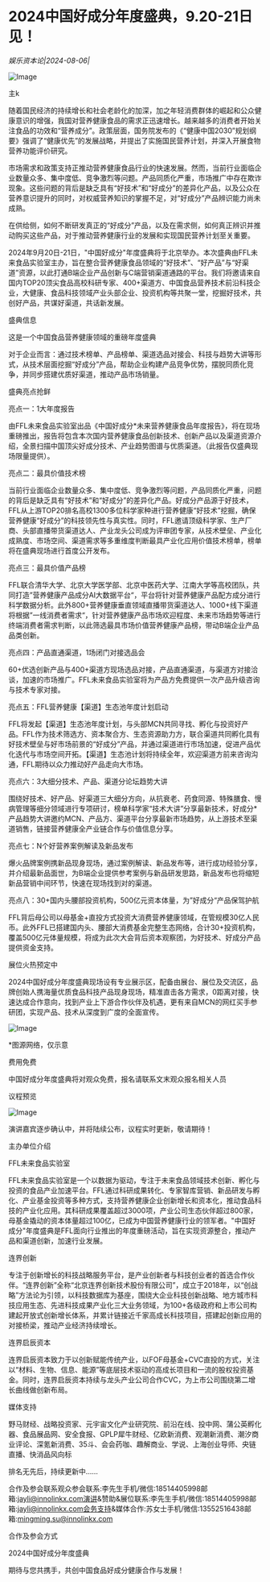 # 2024中国好成分年度盛典，9.20-21日见！

*娱乐资本论|2024-08-06|*

![Image](https://q8.itc.cn/images01/20240806/eefd9b8032f143e5931601ed4ebe5c43.jpeg)

主k

随着国民经济的持续增长和社会老龄化的加深，加之年轻消费群体的崛起和公众健康意识的增强，我国对营养健康食品的需求正迅速增长。越来越多的消费者开始关注食品的功效和“营养成分”。政策层面，国务院发布的《“健康中国2030”规划纲要》强调了“健康优先”的发展战略，并提出了实施国民营养计划，并深入开展食物营养功能评价研究。

市场需求和政策支持正推动营养健康食品行业的快速发展。然而，当前行业面临企业数量众多、集中度低、竞争激烈等问题。产品同质化严重，市场推广中存在欺诈现象。这些问题的背后是缺乏具有“好技术”和“好成分”的差异化产品，以及公众在营养意识提升的同时，对权威营养知识的掌握不足，对“好成分”产品辨识能力尚未成熟。

在供给侧，如何不断研发真正的“好成分”产品，以及在需求侧，如何真正辨识并推动购买这些产品，对于推动营养健康行业的发展和实现国民营养计划至关重要。

2024年9月20日-21日，"中国好成分"年度盛典将于北京举办。本次盛典由FFL未来食品实验室主办，旨在整合营养健康食品领域的“好技术”、“好产品”与“好渠道”资源，以此打通B端企业产品创新与C端营销渠道通路的平台。我们将邀请来自国内TOP20顶尖食品高校科研专家、400+渠道方、中国食品营养技术前沿科技企业，大健康、食品科技领域产业头部企业、投资机构等共聚一堂，挖掘好技术，共创好产品，共谋好渠道，共话新发展。

盛典信息

这是一个中国食品营养健康领域的重磅年度盛典

对于企业而言：通过技术榜单、产品榜单、渠道选品对接会、科技与趋势大讲等形式，从技术层面挖掘“好成分”产品，帮助企业构建产品竞争优势，摆脱同质化竞争，并同步搭建优质好渠道，推动产品市场销量。

盛典亮点抢鲜

亮点一：1大年度报告

由FFL未来食品实验室出品《中国好成分*未来营养健康食品年度报告》，将在现场重磅推出，报告将包含本次国内营养健康食品创新技术、创新产品以及渠道资源介绍，全景扫描中国顶尖好成分技术、产业趋势图谱与优质渠道。（此报告仅盛典现场限量提供）。

亮点二：最具价值技术榜

当前行业面临企业数量众多、集中度低、竞争激烈等问题，产品同质化严重，问题的背后是缺乏具有“好技术”和“好成分”的差异化产品。好成分产品源于好技术，FFL从上游TOP20排名高校1300多位科学家种进行营养健康“好技术”挖掘，确保营养健康“好成分”的科技领先性与真实性。同时，FFL邀请顶级科学家、生产厂商、头部直播带货渠道达人、产业龙头公司成为评审团专家，从技术壁垒、产业化成熟度、市场空间、渠道需求等多重维度判断最具产业化应用价值技术榜单，榜单将在盛典现场进行首度公开发布。

亮点三：最具价值产品榜

FFL联合清华大学、北京大学医学部、北京中医药大学、江南大学等高校团队，共同打造”营养健康产品成分AI大数据平台“，平台将针对营养健康产品配方成分进行科学数据分析。此外800+营养健康垂直领域直播带货渠道达人、1000+线下渠道将根据”一线消费者需求“，针对营养健康产品市场欢迎程度、未来市场趋势等进行终端消费者需求判断，以此筛选最具市场价值营养健康产品榜，带动B端企业产品品类创新。

亮点四：产品直通渠道，1场闭门对接选品会

60+优选创新产品与400+渠道方现场选品对接，产品直通渠道，与渠道方对接洽谈，加速的市场推广。FFL未来食品实验室将为产品方免费提供一次产品升级咨询与技术专家对接。

亮点五：FFL营养健康【渠道】生态池年度计划启动

FFL将发起【渠道】生态池年度计划，与头部MCN共同寻找、孵化与投资好产品。FFL作为技术筛选方、资本聚合方、生态资源助力方，联合渠道共同孵化具有好技术壁垒与好市场前景的“好成分”产品，并通过渠道进行市场加速，促进产品优化迭代与市场空间开拓。【渠道】生态池计划将持续全年，欢迎渠道方前来咨询沟通，FFL期待以众力推动好产品走向大市场。

亮点六：3大细分技术、产品、渠道分论坛趋势大讲

围绕好技术、好产品、好渠道三大细分方向，从抗衰老、药食同源、特殊膳食、慢病管理等细分领域进行专项研讨，榜单科学家“技术大讲”分享最新技术，好成分*产品趋势大讲邀约MCN、产品方、渠道平台分享最新市场趋势，从上游技术至渠道销售，链接营养健康全产业链合作与价值信息分享。

亮点七：N个好营养案例解读及新品发布

爆火品牌案例携新品现身现场，通过案例解读、新品发布等，进行成功经验分享，并介绍最新品面世，为B端企业提供参考案例与新品研发思路，新品发布也将缩短新品营销中间环节，快速在现场找到对的渠道。

亮点八：30+国内头腰部投资机构，500亿元资本体量，为”好成分“产品保驾护航

FFL背后母公司以母基金+直投方式投资大消费营养健康领域，在管规模30亿人民币。此外FFL已搭建国内头、腰部大消费基金完整生态网络，合计30+投资机构，覆盖500亿元体量规模，将成为此次大会背后资本观察团，为好技术、好成分产品提供资金支持。

展位火热预定中

2024中国好成分年度盛典现场设有专业展示区，配备由展台、展位及交流区，品牌创始人携海量优质食品科技产品现身现场，精准直击各方需求，0距离对接，快速达成合作意向，找到产业上下游合作伙伴及机遇，更有来自MCN的网红买手参研团，实现产品、技术从深度到广度的全面宣传。

![Image](https://q6.itc.cn/images01/20240806/a29e343bfc5e4b7ab4c6bb3d102e5b94.jpeg)

*图源网络，仅示意

费用免费

中国好成分年度盛典将对观众免费，报名请联系文末观众报名相关人员

议程预览

![Image](https://q4.itc.cn/images01/20240806/ce69242ece6a450e8224ae866f933ad3.jpeg)

演讲嘉宾逐步确认中，并将陆续公布，议程实时更新，敬请期待！

主办单位介绍

FFL未来食品实验室

FFL未来食品实验室是一个以数据为驱动，专注于未来食品领域技术创新、孵化与投资的食品产业加速平台。FFL通过科研成果转化、专家智库营销、新品研发与孵化、产业基金投资等多种方式，支持营养健康企业创新增长和资本化，推动食品科技的产业化应用。其科研成果覆盖超过3000项，产业公司生态伙伴超过800家，母基金撬动的资本体量超过100亿，已成为中国营养健康行业的领军者。"中国好成分"年度盛典是FFL面向行业推出的年度重磅活动，旨在实现资源整合，推动产品和渠道创新，加速行业发展。

连界创新

专注于创新增长的科技战略服务平台，是产业创新者与科技创业者的首选合作伙伴。“连界创新”全称“北京连界创新技术股份有限公司”，成立于2018年，以“创战略”方法论为引领，以科技数据库为基座，围绕大企业科技创新战略、地方城市科技应用生态、先进科技成果产业化三大业务领域，为100+各级政府和上市公司构建起开放式创新增长体系，并累计链接近千家高成长科技项目，搭建起创新应用的对接桥梁，推动产业经济持续增长。

连界启辰资本

连界启辰资本致力于以创新赋能传统产业，以FOF母基金+CVC直投的方式，关注以“材料、生物、信息、能源”等底层技术驱动的高成长项目和一流的股权投资基金。同时，连界启辰资本持续与龙头产业公司合作CVC，为上市公司围绕第二增长曲线做创新布局。

媒体支持

野马财经、战略投资家、元宇宙文化产业研究院、前沿在线、投中网、蒲公英孵化器、食品展品网、安全食报、GPLP犀牛财经、亿欧新消费、观潮新消费、潮汐商业评论、深氪新消费、35斗、会会药咖、趣解商业、学说、上海创业导师、央链直播、快消品风向标

排名无先后，持续更新中……

合作及参会联系观众参会联系:李先生手机/微信:18514405998邮箱:jayli@innolinkx.com演讲&赞助&展位联系:李先生手机/微信:18514405998邮箱:jayli@innolinkx.com会务支持&媒体合作:苏女士手机/微信:13552516438邮箱:mingming.su@innolinkx.com

合作及参会方式

2024中国好成分年度盛典

期待与您共携手，共创中国食品好成分健康合作与发展！

